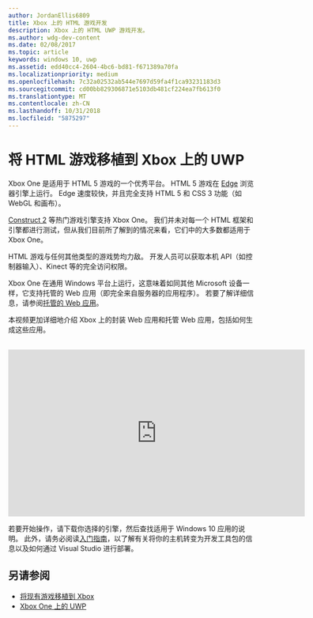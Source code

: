 ```yaml
---
author: JordanEllis6809
title: Xbox 上的 HTML 游戏开发
description: Xbox 上的 HTML UWP 游戏开发。
ms.author: wdg-dev-content
ms.date: 02/08/2017
ms.topic: article
keywords: windows 10, uwp
ms.assetid: edd40cc4-2604-4bc6-bd81-f671389a70fa
ms.localizationpriority: medium
ms.openlocfilehash: 7c32a02532ab544e7697d59fa4f1ca93231183d3
ms.sourcegitcommit: cd00bb829306871e5103db481cf224ea7fb613f0
ms.translationtype: MT
ms.contentlocale: zh-CN
ms.lasthandoff: 10/31/2018
ms.locfileid: "5875297"
---
```

# <a name="bringing-html-games-to-uwp-on-xbox"></a>将 HTML 游戏移植到 Xbox 上的 UWP
Xbox One 是适用于 HTML 5 游戏的一个优秀平台。 HTML 5 游戏在 [Edge](https://developer.microsoft.com/microsoft-edge/) 浏览器引擎上运行。 Edge 速度较快，并且完全支持 HTML 5 和 CSS 3 功能（如 WebGL 和画布）。

[Construct 2](https://www.scirra.com/blog/176/announcing-xbox-one-export-beta) 等热门游戏引擎支持 Xbox One。 我们并未对每一个 HTML 框架和引擎都进行测试，但从我们目前所了解到的情况来看，它们中的大多数都适用于 Xbox One。

HTML 游戏与任何其他类型的游戏势均力敌。 开发人员可以获取本机 API（如控制器输入）、Kinect 等的完全访问权限。

Xbox One 在通用 Windows 平台上运行，这意味着如同其他 Microsoft 设备一样，它支持托管的 Web 应用（即完全来自服务器的应用程序）。 若要了解详细信息，请参阅[托管的 Web 应用](http://microsoftedge.github.io/WebAppsDocs/en-US/win10/HWA.htm)。


本视频更加详细地介绍 Xbox 上的封装 Web 应用和托管 Web 应用，包括如何生成这些应用。
</br>
</br>
<iframe src="https://channel9.msdn.com/Events/Xbox/App-Dev-on-Xbox/Web-Apps-on-Xbox/player#time=04m21s:paused" width="600" height="338" height="658.1199951171875" allowFullScreen frameBorder="0"></iframe>


若要开始操作，请下载你选择的引擎，然后查找适用于 Windows 10 应用的说明。 此外，请务必阅读[入门指南](getting-started.md)，以了解有关将你的主机转变为开发工具包的信息以及如何通过 Visual Studio 进行部署。

## <a name="see-also"></a>另请参阅
- [将现有游戏移植到 Xbox](development-lanes-landing.md)
- [Xbox One 上的 UWP](index.md)
